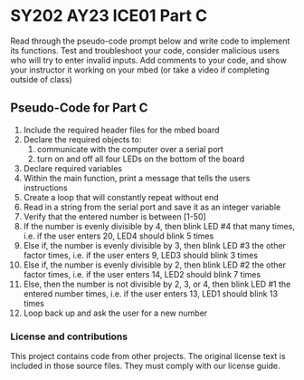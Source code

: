 # SY202 AY23 ICE01 Part C

Read through the pseudo-code prompt below and write code to implement its functions.
  Test and troubleshoot your code, consider malicious users who will try to enter invalid inputs.
  Add comments to your code, and show your instructor it working on your mbed (or take a video if completing outside of class)

## Pseudo-Code for Part C
1. Include the required header files for the mbed board
2. Declare the required objects to:
     1. communicate with the computer over a serial port
     2. turn on and off all four LEDs on the bottom of the board
3. Declare required variables
4. Within the main function, print a message that tells the users instructions 
5. Create a loop that will constantly repeat without end
6. Read in a string from the serial port and save it as an integer variable
7. Verify that the entered number is between [1-50]
8. If the number is evenly divisible by 4, then blink LED #4 that many times, i.e. if the user enters 20, LED4 should blink 5 times
9. Else if, the number is evenly divisible by 3, then blink LED #3 the other factor times,  i.e. if the user enters 9, LED3 should blink 3 times
10. Else if, the number is evenly divisible by 2, then blink LED #2 the other factor times,  i.e. if the user enters 14, LED2 should blink 7 times
11. Else, then the number is not divisible by 2, 3, or 4, then blink LED #1 the entered number times,  i.e. if the user enters 13, LED1 should blink 13 times
12. Loop back up and ask the user for a new number  

### License and contributions

This project contains code from other projects. The original license text is included in those source files. They must comply with our license guide.
